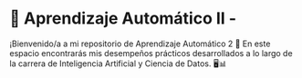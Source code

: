 # 🧠 Aprendizaje Automático II -

¡Bienvenido/a a mi repositorio de Aprendizaje Automático 2 🌟
En este espacio encontrarás mis desempeños prácticos desarrollados a lo largo de la carrera de Inteligencia Artificial y Ciencia de Datos. 🖥️📊
